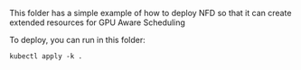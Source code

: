 This folder has a simple example of how to deploy NFD so that it can create extended resources for
GPU Aware Scheduling

To deploy, you can run in this folder:
 
```
kubectl apply -k .
```